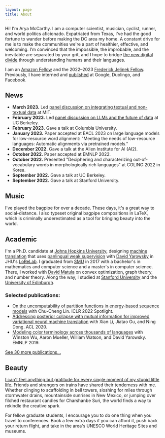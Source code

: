 ```yaml
---
layout: page
title: About
---
```



Hi! I'm Arya McCarthy. I am a computer scientist, musician, cyclist, runner, and world politics aficionado. Expatriated from Texas, I've had the good fortune to wander before making the DC area my home. A constant drive for me is to make the communities we're a part of healthier, effective, and welcoming. I'm convinced that the impossible, the improbable, and the inevitable are separated by your grit, and I hope to bridge [the new digital divide](https://hilltopicssmu.wordpress.com/2017/04/08/the-new-digital-divide-language-is-the-impediment-to-information-access/) through understanding humans and their languages.

I am an [Amazon Fellow](https://ai2ai.engineering.jhu.edu/2022-2023-ai2ai-fellows/) and the 2022–2023 [Frederick Jelinek Fellow](https://www.clsp.jhu.edu/about/jelinek-fellowship/). Previously, I have interned and [published][1] at Google, Duolingo, and Facebook.

## News

- **March 2023.** Led [panel discussion on integrating textual and non-textual data](https://cassandra.cs.jhu.edu/roundtables/mit/) at MIT.
- **February 2023.** Led [panel discussion on LLMs and the future of data](https://cassandra.cs.jhu.edu/roundtables/berkeley/) at UC Berkeley.
- **February 2023.** Gave a talk at Columbia University.
- **January 2023.** Paper accepted at EACL 2023 on large language models for low-resource word alignment: "Meeting the
needs of low-resource languages: Automatic alignments via pretrained models."
- **December 2022.** Gave a talk at the Allen Institute for AI (AI2).
- **October 2022.** Paper accepted at EMNLP 2022.
- **October 2022.** Presented "Deciphering and characterizing out-of-vocabulary words in morphologically rich languages" at COLING 2022 in Korea.
- **September 2022.** Gave a talk at UC Berkeley.
- **September 2022.** Gave a talk at Stanford University.

## Music

I've played the bagpipe for over a decade. These days, it's a great way to social-distance. I also typeset original bagpipe compositions in LaTeX, which is criminally underestimated as a tool for bringing beauty into the world.

## Academic

I'm a Ph.D. candidate at [Johns Hopkins University](https://www.jhu.edu), designing [machine translation](https://en.wikipedia.org/wiki/Machine_translation) that uses [panlingual weak supervision](https://aclanthology.org/2020.lrec-1.352/) with [David Yarowsky](https://www.cs.jhu.edu/faculty/david-yarowsky/) in JHU's [LoReLab](https://www.cs.jhu.edu/~arya/yarowsky-lab/). 
I graduated from [SMU](https://en.wikipedia.org/wiki/Southern_Methodist_University) in 2017 with a bachelor's in mathematics and computer science and a master's in computer science. There, I worked with [David Matula](http://lyle.smu.edu/~matula/) on convex optimization, graph theory, and number theory.
Along the way, I studied at [Stanford University](https://www.stanford.edu) and the [University of Edinburgh](https://www.ed.ac.uk).

### Selected publications:

* [On the uncomputability of partition functions in energy-based sequence models](https://openreview.net/forum?id=SsPCtEY6yCl) with Chu-Cheng Lin. ICLR 2022 Spotlight.
* [Addressing posterior collapse with mutual information for improved variational neural machine translation](http://dx.doi.org/10.18653/v1/2020.acl-main.753) with Xian Li, Jiatao Gu, and Ning Dong. ACL 2020.
* [Modeling color terminology across thousands of languages](http://dx.doi.org/10.18653/v1/D19-1229) with Winston Wu, Aaron Mueller, William Watson, and David Yarowsky. EMNLP 2019.

[See 30 more publications...](publications)

## Beauty

[I can't feel anything but gratitude for every single moment of my stupid little life.](http://philhaverstick.com/8-09-02.html) Friends and strangers on trains have shared their tenderness with me. Whether clinging to scaffolding in bell towers, sloshing for miles through stormwater drains, mountainside sunrises in New Mexico, or jumping over filched restaurant candles for Charshanbe Suri, the world finds a way to rekindle the creative spark.

For fellow graduate students, I encourage you to do one thing when you travel to conferences. Book a few extra days if you can afford it, push back your return flight, and take in the area's UNESCO World Heritage Sites and museums.

[1]: https://scholar.google.com/citations?user=erysFsoAAAAJ&hl=en&oi=ao
